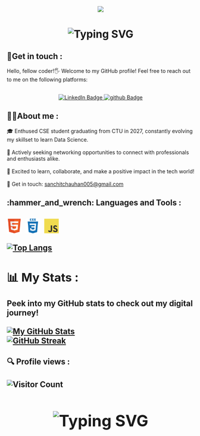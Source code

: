  <div id="header" align="center">
  <img src="https://i.giphy.com/media/v1.Y2lkPTc5MGI3NjExemM0cGNydnM3eGg3ZWFldXNkdGt4dmpkdnZoYzB4c2tjNXo3N3drayZlcD12MV9pbnRlcm5hbF9naWZfYnlfaWQmY3Q9Zw/qgQUggAC3Pfv687qPC/giphy.gif"  width="400"/>
</div>

<div align="center"> 
    <h1> 
        <img src="https://readme-typing-svg.herokuapp.com?font=Jetbrains+mono&size=25&duration=3200&color=4FC3F7&center=true&vCenter=true&width=450&lines=Hey..+I'm+Sanchit+Chauhan;Welcome+to+my+Github+profile!;Passionate+about+Coding!;Exploring+new+technologies!;Let's+code+together!" alt="Typing SVG"/> 
    </h1>
</div>

<h2 >🔗Get in touch :</h2>         

Hello, fellow coder!🖐️ Welcome to my GitHub profile! Feel free to reach out to me on the following platforms: <br> <br>
<div id="badges" align = "center">  
  <a href="https://www.linkedin.com/in/sanchitc05/">
    <img src="https://img.shields.io/badge/LinkedIn-blue?style=for-the-badge&logo=linkedin&logoColor=white" alt="LinkedIn Badge"/>
  </a>
   <a href="https://github.com/sanchitc05">
    <img src="https://img.shields.io/badge/Github-black?style=for-the-badge&logo=github&logoColor=white" alt="github Badge"/>
  </a>
</div>              
<h2 >👩‍💻About me : </h2>
    🎓 Enthused CSE student graduating from CTU in 2027, constantly evolving my skillset to learn Data Science. <br><br>
    🤝 Actively seeking networking opportunities to connect with professionals and enthusiasts alike.  <br><br>
    🚀 Excited to learn, collaborate, and make a positive impact in the tech world!  <br><br>
    📩 Get in touch: 
    <a href="mailto:sanchitchauhan005@gmail.com">sanchitchauhan005@gmail.com</a>
<h2>:hammer_and_wrench: Languages and Tools : <h2>
<div>
    <img src="https://github.com/devicons/devicon/blob/master/icons/html5/html5-original.svg" title="HTML5" alt="HTML" width="40" height="40"/>&nbsp;
  <img src="https://github.com/devicons/devicon/blob/master/icons/css3/css3-plain-wordmark.svg"  title="CSS3" alt="CSS" width="40" height="40"/>&nbsp;
  <img src="https://github.com/devicons/devicon/blob/master/icons/javascript/javascript-original.svg" title="JavaScript" alt="JavaScript" width="40" height="40"/>&nbsp;

[![Top Langs](https://github-readme-stats.vercel.app/api/top-langs/?username=sanchitc05&layout=compact&theme=dark&langs_count=10&card_width=445)](https://github.com/anuraghazra/github-readme-stats)

## 📊 My Stats :
Peek into my GitHub stats to check out my digital journey! <br> <br>
[![My GitHub Stats](https://github-readme-stats.vercel.app/api/?username=sanchitc05&count_private=true&theme=tokyonight&show_icons=true)](https://github.com/sanchitc05) <br>
[![GitHub Streak](https://github-readme-streak-stats.herokuapp.com?user=sanchitc05&theme=dark)](https://git.io/streak-stats)

#### 🔍 Profile views :
![Visitor Count](https://profile-counter.glitch.me/{sanchitc05}/count.svg)

<div align="center">
    <h1>
        <img src="https://readme-typing-svg.herokuapp.com?font=Jetbrains+mono&size=27&duration=3200&color=3E92CC&center=true&vCenter=true&width=650&lines=Enjoy+Coding..;Code+with+passion+,+create+with+purpose.;Commit+to+your+dreams+,+push+to+GitHub.;Craft+your+dreams+with+code.;Dream+big+,+code+bigger.." alt="Typing SVG"/>
    </h1>
</div>



